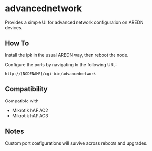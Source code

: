 # advancednetwork

Provides a simple UI for advanced network configuration on AREDN devices.

## How To

Install the ipk in the usual AREDN way, then reboot the node.

Configure the ports by navigating to the following URL:

```http://[NODENAME]/cgi-bin/advancednetwork```

## Compatibility

Compatible with
* Mikrotik hAP AC2
* Mikrotik hAP AC3

## Notes

Custom port configurations will survive across reboots and upgrades.
